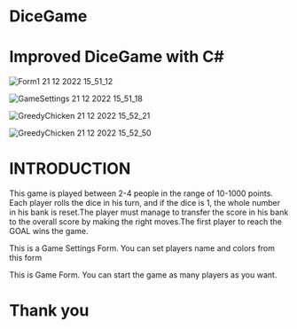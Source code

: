 # DiceGame
# Improved DiceGame with C#



![Form1 21 12 2022 15_51_12](https://user-images.githubusercontent.com/75091068/208934297-7205619a-cf51-4df9-85cd-b28325555c80.png)

![GameSettings 21 12 2022 15_51_18](https://user-images.githubusercontent.com/75091068/208934313-79c27bfb-db4b-411c-baef-fc3e244a2261.png)

![GreedyChicken 21 12 2022 15_52_21](https://user-images.githubusercontent.com/75091068/208934339-ead469ef-6e6b-4a0b-9890-6ed3262c1fe1.png)

![GreedyChicken 21 12 2022 15_52_50](https://user-images.githubusercontent.com/75091068/208934348-e8f25035-4cd6-4315-af0d-fa0cee585f44.png)

# INTRODUCTION

This game is played between 2-4 people in the range of 10-1000 points.
Each player rolls the dice in his turn, and if the dice is 1, the whole number in his bank is reset.The player must manage to transfer the score in his bank to the overall score by making the right moves.The first player to reach the GOAL wins the game.

This is a Game Settings Form.
You can set players name and colors from this form

This is Game Form.
You can start the game as many players as you want.

# Thank you

  
